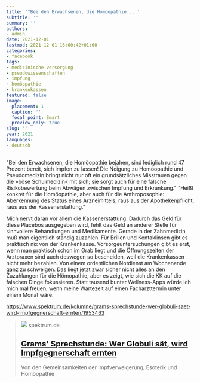 ```yaml
---
title: '"Bei den Erwachsenen, die Homöopathie ...'
subtitle: ''
summary: ''
authors:
- admin
date: 2021-12-01
lastmod: 2021-12-01 16:00:42+01:00
categories:
- facebook
tags:
- medizinische versorgung
- pseudowissenschaften
- impfung
- homöopathie
- krankenkassen
featured: false
image:
  placement: 1
  caption: ''
  focal_point: Smart
  preview_only: true
slug: ''
year: 2021
languages:
- deutsch
---
```


"Bei den Erwachsenen, die Homöopathie bejahen, sind lediglich rund 47 Prozent bereit, sich impfen zu lassen! Die Neigung zu Homöopathie und Pseudomedizin bringt nicht nur oft ein grundsätzliches Misstrauen gegen die »böse Schulmedizin« mit sich; sie sorgt auch für eine falsche Risikobewertung beim Abwägen zwischen Impfung und Erkrankung."
"Heißt konkret für die Homöopathie, aber auch für die Anthroposophie: Aberkennung des Status eines Arzneimittels, raus aus der Apothekenpflicht, raus aus der Kassenerstattung."

Mich nervt daran vor allem die Kassenerstattung. Dadurch das Geld für diese Placebos ausgegeben wird, fehlt das Geld an anderer Stelle für sinnvollere Behandlungen und Medikamente. Gerade in der Zahnmedizin muß man eigentlich ständig zuzahlen. Für Brillen und Kontaklinsen gibt es praktisch nix von der Krankenkasse. Vorsorgeuntersuchungen gibt es erst, wenn man praktisch schon im Grab liegt und die Öffnungszeiten der Arztpraxen sind auch deswegen so bescheiden, weil die Krankenkassen nicht mehr bezahlen. Von einem ordentlichen Notdienst am Wochenende ganz zu schweigen.
Das liegt jetzt zwar sicher nicht alles an den Zuzahlungen für die Hömopathie, aber es zeigt, wie sich die KK auf die falschen Dinge fokussieren. Statt tausend bunter Wellness-Apps würde ich mich mal freuen, wenn meine Wartezeit auf einen Facharzttermin unter einem Monat wäre.

https://www.spektrum.de/kolumne/grams-sprechstunde-wer-globuli-saet-wird-impfgegnerschaft-ernten/1953463
> [![](https://static.spektrum.de/fm/912/f1920x1080/iStock-963539704_nastinka.jpeg)](https://www.spektrum.de/kolumne/grams-sprechstunde-wer-globuli-saet-wird-impfgegnerschaft-ernten/1953463)
> spektrum.de
> ## [Grams' Sprechstunde: Wer Globuli sät, wird Impfgegnerschaft ernten](https://www.spektrum.de/kolumne/grams-sprechstunde-wer-globuli-saet-wird-impfgegnerschaft-ernten/1953463)
>
>Von den Gemeinsamkeiten der Impfverweigerung, Esoterik und Homöopathie